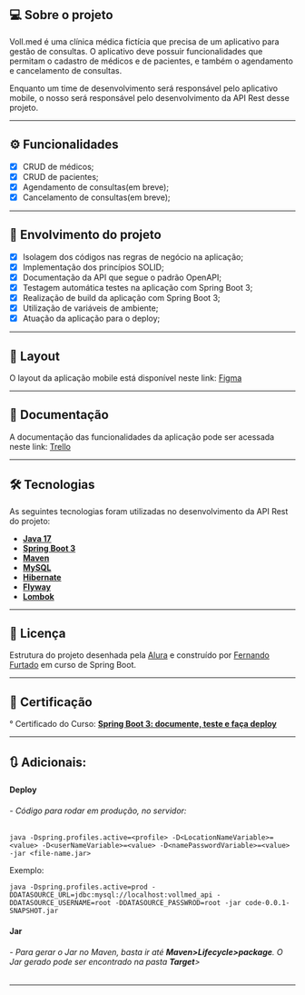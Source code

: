 ## 💻 Sobre o projeto

Voll.med é uma clínica médica fictícia que precisa de um aplicativo para gestão de consultas. O aplicativo deve possuir funcionalidades que permitam o cadastro de médicos e de pacientes, e também o agendamento e cancelamento de consultas.

Enquanto um time de desenvolvimento será responsável pelo aplicativo mobile, o nosso será responsável pelo desenvolvimento da API Rest desse projeto.

---

## ⚙️ Funcionalidades

- [x] CRUD de médicos;
- [x] CRUD de pacientes;
- [x] Agendamento de consultas(em breve);
- [x] Cancelamento de consultas(em breve);

---

## :1st_place_medal: Envolvimento do projeto
 - [x] Isolagem dos códigos nas regras de negócio na aplicação;
 - [x] Implementação dos princípios SOLID;
 - [x] Documentação da API que segue o padrão OpenAPI;
 - [x] Testagem automática testes na aplicação com Spring Boot 3;
 - [x] Realização de build da aplicação com Spring Boot 3;
 - [x] Utilização de  variáveis de ambiente;
 - [x] Atuação da aplicação para o deploy;
--- 

## 🎨 Layout

O layout da aplicação mobile está disponível neste link: <a href="https://www.figma.com/file/N4CgpJqsg7gjbKuDmra3EV/Voll.med">Figma</a>

---

## 📄 Documentação

A documentação das funcionalidades da aplicação pode ser acessada neste link: <a href="https://trello.com/b/O0lGCsKb/api-voll-med">Trello</a>

---

## 🛠 Tecnologias

As seguintes tecnologias foram utilizadas no desenvolvimento da API Rest do projeto:

- **[Java 17](https://www.oracle.com/java)**
- **[Spring Boot 3](https://spring.io/projects/spring-boot)**
- **[Maven](https://maven.apache.org)**
- **[MySQL](https://www.mysql.com)**
- **[Hibernate](https://hibernate.org)**
- **[Flyway](https://flywaydb.org)**
- **[Lombok](https://projectlombok.org)**

---

## 📝 Licença

Estrutura do projeto desenhada pela [Alura](https://www.alura.com.br) e construído por [Fernando Furtado](https://github.com/Fernando-EngComputacao/) em curso de Spring Boot.

---
## :bookmark: Certificação
° Certificado do Curso: **[Spring Boot 3: documente, teste e faça deploy](https://cursos.alura.com.br/certificate/6f077e71-f864-4681-9c54-47d6a02eba1a)**

---

## :arrows_clockwise: Adicionais:
#### Deploy
###### - Código para rodar em produção, no servidor:

    java -Dspring.profiles.active=<profile> -D<LocationNameVariable>=<value> -D<userNameVariable>=<value> -D<namePasswordVariable>=<value> -jar <file-name.jar>

Exemplo: 

    java -Dspring.profiles.active=prod -DDATASOURCE_URL=jdbc:mysql://localhost:vollmed_api -DDATASOURCE_USERNAME=root -DDATASOURCE_PASSWROD=root -jar code-0.0.1-SNAPSHOT.jar


#### Jar

###### - Para gerar o Jar no Maven, basta ir até **Maven>Lifecycle>package**. O Jar gerado pode ser encontrado na pasta **Target**>
___